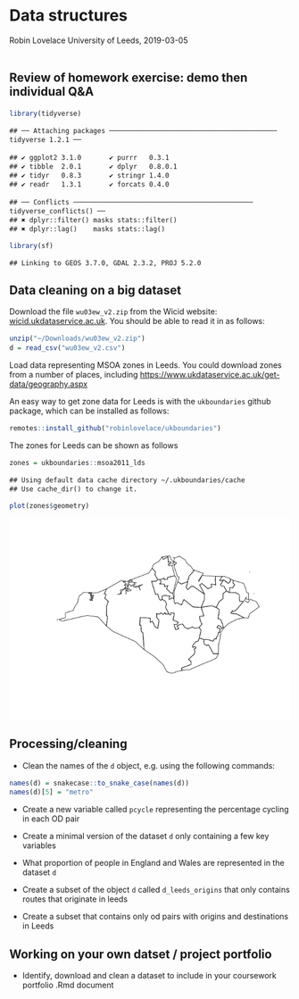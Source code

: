 Data structures
================
Robin Lovelace
University of Leeds,
2019-03-05<br/><img class="img-footer" alt="" src="http://www.stephanehess.me.uk/images/picture3.png">

## Review of homework exercise: demo then individual Q\&A

``` r
library(tidyverse)
```

    ## ── Attaching packages ────────────────────────────────────────── tidyverse 1.2.1 ──

    ## ✔ ggplot2 3.1.0       ✔ purrr   0.3.1  
    ## ✔ tibble  2.0.1       ✔ dplyr   0.8.0.1
    ## ✔ tidyr   0.8.3       ✔ stringr 1.4.0  
    ## ✔ readr   1.3.1       ✔ forcats 0.4.0

    ## ── Conflicts ───────────────────────────────────────────── tidyverse_conflicts() ──
    ## ✖ dplyr::filter() masks stats::filter()
    ## ✖ dplyr::lag()    masks stats::lag()

``` r
library(sf)
```

    ## Linking to GEOS 3.7.0, GDAL 2.3.2, PROJ 5.2.0

## Data cleaning on a big dataset

Download the file `wu03ew_v2.zip` from the Wicid website:
[wicid.ukdataservice.ac.uk](http://wicid.ukdataservice.ac.uk/cider/wicid/downloads.php).
You should be able to read it in as follows:

``` r
unzip("~/Downloads/wu03ew_v2.zip")
d = read_csv("wu03ew_v2.csv")
```

Load data representing MSOA zones in Leeds. You could download zones
from a number of places, including
<https://www.ukdataservice.ac.uk/get-data/geography.aspx>

An easy way to get zone data for Leeds is with the `ukboundaries` github
package, which can be installed as follows:

``` r
remotes::install_github("robinlovelace/ukboundaries")
```

The zones for Leeds can be shown as follows

``` r
zones = ukboundaries::msoa2011_lds
```

    ## Using default data cache directory ~/.ukboundaries/cache 
    ## Use cache_dir() to change it.

``` r
plot(zones$geometry)
```

![](4-cleaning_files/figure-gfm/unnamed-chunk-4-1.png)<!-- -->

## Processing/cleaning

  - Clean the names of the `d` object, e.g. using the following
    commands:

<!-- end list -->

``` r
names(d) = snakecase::to_snake_case(names(d))
names(d)[5] = "metro"
```

  - Create a new variable called `pcycle` representing the percentage
    cycling in each OD pair

  - Create a minimal version of the dataset `d` only containing a few
    key variables

  - What proportion of people in England and Wales are represented in
    the dataset `d`

  - Create a subset of the object `d` called `d_leeds_origins` that only
    contains routes that originate in leeds

  - Create a subset that contains only od pairs with origins and
    destinations in Leeds

## Working on your own datset / project portfolio

  - Identify, download and clean a dataset to include in your coursework
    portfolio .Rmd document
